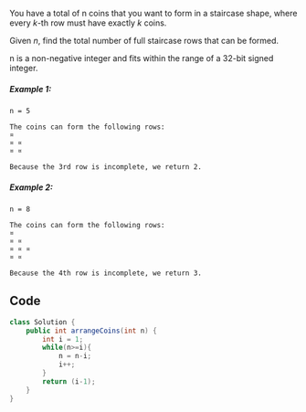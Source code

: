 You have a total of n coins that you want to form in a staircase shape, where every *k*-th row must have exactly *k* coins.

Given *n*, find the total number of full staircase rows that can be formed.

n is a non-negative integer and fits within the range of a 32-bit signed integer.

##### Example 1:
```
n = 5

The coins can form the following rows:
¤
¤ ¤
¤ ¤

Because the 3rd row is incomplete, we return 2.
```
##### Example 2:
```
n = 8

The coins can form the following rows:
¤
¤ ¤
¤ ¤ ¤
¤ ¤

Because the 4th row is incomplete, we return 3.
```

## Code
```java
class Solution {
    public int arrangeCoins(int n) {
        int i = 1;
        while(n>=i){
            n = n-i;
            i++;
        }
        return (i-1);
    }
}
```
